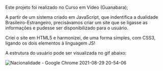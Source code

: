 Este projeto foi realizado no Curso em Vídeo (Guanabara);

A partir de um sistema criado em JavaScript, que indentifica a dualidade Brasileiro-Estrangeiro, precisávamos criar um site que se ligasse as informações e pudesse ser disponibilizado para o usuário.

Criei o site em HTML5 e harmonizei, de uma forma simples, com CSS3, ligando os dois elementos à linguagem JS!

A estrutura do usuário pode ser visualizada no gif abaixo:

![Nacionalidade - Google Chrome 2021-08-29 20-54-06](https://user-images.githubusercontent.com/61979726/131269580-5c9da28e-8da6-4d23-8dcd-41080e99f8bb.gif)

